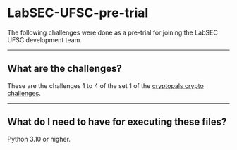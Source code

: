 # LabSEC-UFSC-pre-trial
The following challenges were done as a pre-trial for joining the LabSEC UFSC development team.

---

## What are the challenges?
These are the challenges 1 to 4 of the set 1 of the [cryptopals crypto challenges](https://cryptopals.com/).

---

## What do I need to have for executing these files?
Python 3.10 or higher.



